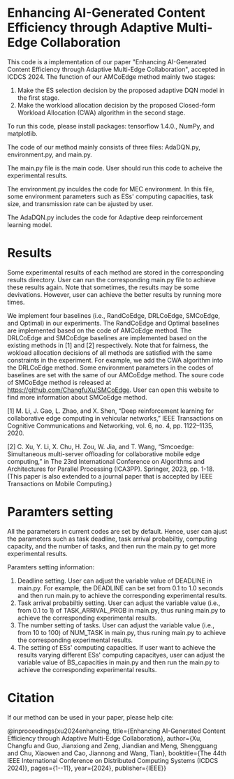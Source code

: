 # Enhancing AI-Generated Content Efficiency through Adaptive Multi-Edge Collaboration
This code is a implementation of our paper "Enhancing AI-Generated Content Efficiency through Adaptive Multi-Edge Collaboration", accepted in ICDCS 2024.
The function of our AMCoEdge method mainly two stages:
1) Make the ES selection decision by the proposed adaptive DQN model in the first stage.
2) Make the workload allocation decision by the proposed Closed-form Workload Allocation (CWA) algorithm in the second stage.

To run this code, please install packages: tensorflow 1.4.0., NumPy, and matplotlib.

The code of our method mainly consists of three files: AdaDQN.py, environment.py, and main.py.

The main.py file is the main code. User should run this code to acheive the experimental results.

The environment.py inculdes the code for MEC environment. In this file, some environment parameters such as ESs' computing capacities, task size, and transmission rate can be ajusted by user.

The AdaDQN.py includes the code for Adaptive deep reinforcement learning model. 

# Results
Some experimental results of each method are stored in the corresponding results directory. User can run the corresponding main.py file to achieve these results again. Note that sometimes, the results may be some devivations. However, user can achieve the better results by running more times.

We implement four baselines (i.e., RandCoEdge, DRLCoEdge, SMCoEdge, and Optimal) in our experiments. The RandCoEdge and Optimal baselines are implemented based on the code of AMCoEdge method. The DRLCoEdge and SMCoEdge baselines are implemented based on the existing methods in [1] and [2] respectively. Note that for fairness, the wokload allocation decisions of all methods are satisfied with the same constraints in the experiment. For example, we add the CWA algorithm into the DRLCoEdge method. Some environment parameters in the codes of baselines are set with the same of our AMCoEdge method. The soure code of SMCoEdge method is released at https://github.com/ChangfuXu/SMCoEdge. User can open this website to find more information about SMCoEdge method.

[1] M. Li, J. Gao, L. Zhao, and X. Shen, “Deep reinforcement learning for collaborative edge computing in vehicular networks,” IEEE Transactions on Cognitive Communications and Networking, vol. 6, no. 4, pp. 1122–1135, 2020.

[2] C. Xu, Y. Li, X. Chu, H. Zou, W. Jia, and T. Wang, “Smcoedge: Simultaneous multi-server offloading for collaborative mobile edge computing,” in The 23rd International Conference on Algorithms and Architectures for Parallel Processing (ICA3PP). Springer, 2023, pp. 1-18. (This paper is also extended to a journal paper that is accepted by IEEE Transactions on Mobile Computing.)

# Paramters setting
All the parameters in current codes are set by default. Hence, user can ajust the parameters such as task deadline, task arrival probabiltiy, computing capacity, and the number of tasks, and then run the main.py to get more experimental results.

Paramters setting information: 
1) Deadline setting. User can adjust the variable value of DEADLINE in main.py. For example, the DEADLINE can be set from 0.1 to 1.0 seconds and then run main.py to achieve the corresponding experimental results.
2) Task arrival probabiltiy setting. User can adjust the variable value (i.e., from 0.1 to 1) of TASK_ARRIVAL_PROB in main.py, thus runing main.py to achieve the corresponding experimental results.
3) The number setting of tasks. User can adjust the variable value (i.e., from 10 to 100) of NUM_TASK in main.py, thus runing main.py to achieve the corresponding experimental results.
4) The setting of ESs' computing capacities. If user want to achieve the results varying different ESs' computing capacityes, user can adjust the variable value of BS_capacities in main.py and then run the main.py to achieve the corresponding experimental results.

# Citation
If our method can be used in your paper, please help cite:

@inproceedings{xu2024enhancing, title={Enhancing AI-Generated Content Efficiency through Adaptive Multi-Edge Collaboration}, author={Xu, Changfu and Guo, Jianxiong and Zeng, Jiandian and Meng, Shengguang and Chu, Xiaowen and Cao, Jiannong and Wang, Tian}, booktitle={The 44th IEEE International Conference on Distributed Computing Systems (ICDCS 2024)}, pages={1--11}, year={2024}, publisher={IEEE}}

